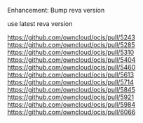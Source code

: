 Enhancement: Bump reva version

use latest reva version

https://github.com/owncloud/ocis/pull/5243
https://github.com/owncloud/ocis/pull/5285
https://github.com/owncloud/ocis/pull/5310
https://github.com/owncloud/ocis/pull/5404
https://github.com/owncloud/ocis/pull/5460
https://github.com/owncloud/ocis/pull/5613
https://github.com/owncloud/ocis/pull/5714
https://github.com/owncloud/ocis/pull/5845
https://github.com/owncloud/ocis/pull/5921
https://github.com/owncloud/ocis/pull/5984
https://github.com/owncloud/ocis/pull/6066
